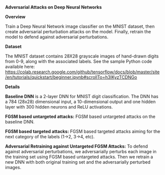 **Adversarial Attacks on Deep Neural Networks**

**Overview**

Train a Deep Neural Network image classifier on the MNIST dataset, then create adversarial perturbation attacks on the model. Finally, retrain the model to defend against adversarial perturbations.

**Dataset**

 The MNIST dataset contains 28X28 grayscale images of hand-drawn digits from 0-9, along with the associated labels. See the sample Python code available here: https://colab.research.google.com/github/tensorflow/docs/blob/master/site/en/tutorials/quickstart/beginner.ipynb#scrollTo=h3IKyzTCDNGo

**Details**

**Baseline DNN** is a 2-layer DNN for MNIST digit classification. The DNN has a 784 (28x28) dimensional input, a 10-dimensional output and one hidden layer with 300 hidden neurons and ReLU activations. 

**FGSM based untargeted attacks:** FGSM based untargeted attacks on the baseline DNN. 

**FGSM based targeted attacks:** FGSM based targeted attacks aiming for the next category of the labels (1->2, 3->4, etc).

**Adversarial Retraining against Untargeted FGSM Attacks:** To defend against adversarial perturbations, we adversarially perturbs each image in the training set using FGSM based untargeted attacks. Then we retrain a new DNN with both original training set and the  adversarially perturbed images. 